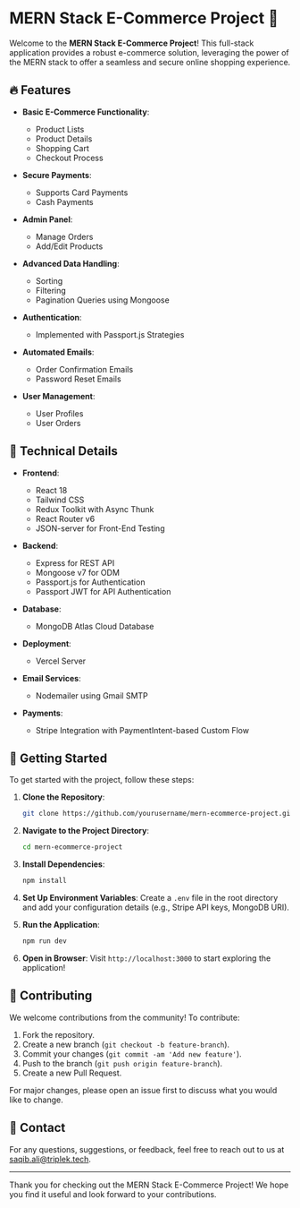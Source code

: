 # MERN Stack E-Commerce Project 🚀

Welcome to the **MERN Stack E-Commerce Project**! This full-stack application provides a robust e-commerce solution, leveraging the power of the MERN stack to offer a seamless and secure online shopping experience.

## 🔥 Features

- **Basic E-Commerce Functionality**: 
  - Product Lists
  - Product Details
  - Shopping Cart
  - Checkout Process
  
- **Secure Payments**: 
  - Supports Card Payments
  - Cash Payments
  
- **Admin Panel**: 
  - Manage Orders
  - Add/Edit Products
  
- **Advanced Data Handling**: 
  - Sorting
  - Filtering
  - Pagination Queries using Mongoose
  
- **Authentication**: 
  - Implemented with Passport.js Strategies
  
- **Automated Emails**: 
  - Order Confirmation Emails
  - Password Reset Emails
  
- **User Management**: 
  - User Profiles
  - User Orders

## 🔧 Technical Details

- **Frontend**:
  - React 18
  - Tailwind CSS
  - Redux Toolkit with Async Thunk
  - React Router v6
  - JSON-server for Front-End Testing
  
- **Backend**:
  - Express for REST API
  - Mongoose v7 for ODM
  - Passport.js for Authentication
  - Passport JWT for API Authentication
  
- **Database**:
  - MongoDB Atlas Cloud Database
  
- **Deployment**:
  - Vercel Server
  
- **Email Services**:
  - Nodemailer using Gmail SMTP
  
- **Payments**:
  - Stripe Integration with PaymentIntent-based Custom Flow


## 🚀 Getting Started

To get started with the project, follow these steps:

1. **Clone the Repository**:
    ```bash
    git clone https://github.com/yourusername/mern-ecommerce-project.git
    ```

2. **Navigate to the Project Directory**:
    ```bash
    cd mern-ecommerce-project
    ```

3. **Install Dependencies**:
    ```bash
    npm install
    ```

4. **Set Up Environment Variables**:
   Create a `.env` file in the root directory and add your configuration details (e.g., Stripe API keys, MongoDB URI).

5. **Run the Application**:
    ```bash
    npm run dev
    ```

6. **Open in Browser**:
    Visit `http://localhost:3000` to start exploring the application!

## 💬 Contributing

We welcome contributions from the community! To contribute:

1. Fork the repository.
2. Create a new branch (`git checkout -b feature-branch`).
3. Commit your changes (`git commit -am 'Add new feature'`).
4. Push to the branch (`git push origin feature-branch`).
5. Create a new Pull Request.

For major changes, please open an issue first to discuss what you would like to change.

## 📧 Contact

For any questions, suggestions, or feedback, feel free to reach out to us at [saqib.ali@triplek.tech](mailto:saqib.ali@triplek.tech).

---

Thank you for checking out the MERN Stack E-Commerce Project! We hope you find it useful and look forward to your contributions.
